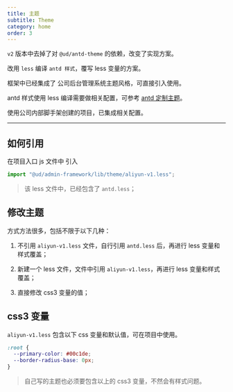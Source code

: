 ```yaml
---
title: 主题
subtitle: Theme
category: home
order: 3
---
```


`v2` 版本中去掉了对 `@ud/antd-theme` 的依赖，改变了实现方案。

改用 `less` 编译 `antd 样式`，覆写 less 变量的方案。

框架中已经集成了 公司后台管理系统主题风格，可直接引入使用。

antd 样式使用 less 编译需要做相关配置，可参考 [antd 定制主题](http://4-5-3.antd.site/docs/react/customize-theme-cn)。

使用公司内部脚手架创建的项目，已集成相关配置。

---

## 如何引用

在项目入口 js 文件中 引入

```ts
import "@ud/admin-framework/lib/theme/aliyun-v1.less";
```

> 该 less 文件中，已经包含了 `antd.less`；

## 修改主题

方式方法很多，包括不限于以下几种：

1. 不引用 `aliyun-v1.less` 文件，自行引用 `antd.less` 后，再进行 less 变量和样式覆盖；

2. 新建一个 less 文件，文件中引用 `aliyun-v1.less`，再进行 less 变量和样式覆盖；

3. 直接修改 css3 变量的值；

## css3 变量

`aliyun-v1.less` 包含以下 css 变量和默认值，可在项目中使用。

```css
:root {
  --primary-color: #00c1de;
  --border-radius-base: 0px;
}
```

> 自己写的主题也必须要包含以上的 css3 变量，不然会有样式问题。
